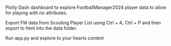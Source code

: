 Plotly Dash dashboard to explore FootballManager2024 player data to allow for playing with no attributes.

Export FM data from Scouting Player List using Ctrl + A, Ctrl + P and then export to html into the data folder.

Run app.py and explore to your hearts content
